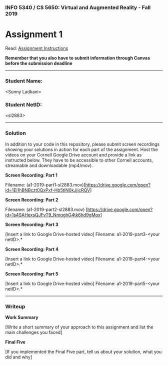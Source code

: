 ### INFO 5340 / CS 5650: Virtual and Augmented Reality - Fall 2019

# Assignment 1

Read: [Assignment Instructions](https://docs.google.com/document/d/1La3bKARSi58KifaHSFowvJsRRt2wocoFOD25dy8ox_Q/edit?usp=sharing "Detailed Assignment Instructions")

**Remember that you also have to submit information through Canvas before the submission deadline**

<hr>

### Student Name:

\<Sunny Ladkani\>


### Student NetID:

\<sl2883\>

<hr>

### Solution

In addition to your code in this repository, please submit screen recordings showing your solutions in action for each part of the assignment. Host the videos on your Cornell Google Drive account and provide a link as instructed below. They have to be accessible to other Cornell accounts, streamable and downloadable (mp4/mov).

**Screen Recording: Part 1**

Filename: (a1-2019-part1-sl2883.mov)[https://drive.google.com/open?id=1Ei1hBNBczt0QxPxf-Hb5tIN0kJjicRQV]

  
**Screen Recording: Part 2**

Filename: (a1-2019-part2-sl2883.mov) [https://drive.google.com/open?id=1s4SAHexsQJFvT9_NmqghG4tk6hd9gMox]


**Screen Recording: Part 3**

[Insert a link to Google Drive-hosted video]
Filename: a1-2019-part3-\<your netID\>.*

**Screen Recording: Part 4**

[Insert a link to Google Drive-hosted video]
Filename: a1-2019-part4-\<your netID\>.*

**Screen Recording: Part 5**

[Insert a link to Google Drive-hosted video]
Filename: a1-2019-part5-\<your netID\>.*

<hr>

### Writeup

**Work Summary**

[Write a short summary of your approach to this assignment and list the main challenges you faced]

**Final Five**

[If you implemented the Final Five part, tell us about your solution, what you did and why]

